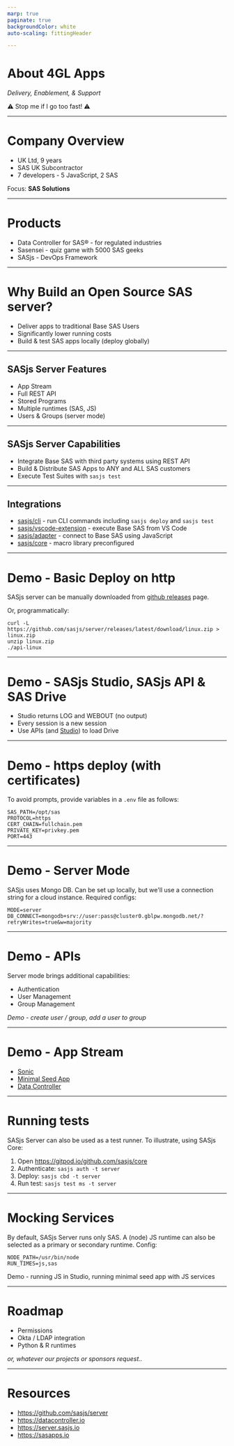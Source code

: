 ```yaml
---
marp: true
paginate: true
backgroundColor: white
auto-scaling: fittingHeader

---
```

<!-- demo prep:
1. clear down the server
2. set up fresh dB
3. launch sonic repo: https://gitpod.io/github.com/allanbowe/sonic
4. launch core env:  https://gitpod.io/github.com/sasjs/core
-->

<!-- header: ![h:6em align:right](../img/4gl-logo2.png) -->

# About 4GL Apps

_Delivery, Enablement, & Support_

⚠️ Stop me if I go too fast! ⚠️

---
<!-- header: ![h:4em align:right](../img/4gl-logo2.png) -->

# Company Overview

 - UK Ltd, 9 years
 - SAS UK Subcontractor
 - 7 developers - 5 JavaScript, 2 SAS

Focus: **SAS Solutions**


---

# Products

- Data Controller for SAS® - for regulated industries
- Sasensei - quiz game with 5000 SAS geeks
- SASjs - DevOps Framework


---

# Why Build an Open Source SAS server?

- Deliver apps to traditional Base SAS Users
- Significantly lower running costs
- Build & test SAS apps locally (deploy globally)

---
## SASjs Server Features

- App Stream
- Full REST API
- Stored Programs
- Multiple runtimes (SAS, JS)
- Users & Groups (server mode)

---
## SASjs Server Capabilities

- Integrate Base SAS with third party systems using REST API
- Build & Distribute SAS Apps to ANY and ALL SAS customers
- Execute Test Suites with `sasjs test`

---
## Integrations

- [sasjs/cli](https://github.com/sasjs/cli) - run CLI commands including `sasjs deploy` and `sasjs test`
- [sasjs/vscode-extension](https://github.com/sasjs/vscode-extension) - execute Base SAS from VS Code
- [sasjs/adapter](https://github.com/sasjs/adapter) - connect to Base SAS using JavaScript
- [sasjs/core](https://github.com/sasjs/core) - macro library preconfigured
---
# Demo - Basic Deploy on http

SASjs server can be manually downloaded from [github releases](https://github.com/sasjs/server/releases) page.

Or, programmatically:

```
curl -L https://github.com/sasjs/server/releases/latest/download/linux.zip > linux.zip
unzip linux.zip
./api-linux
```
---
# Demo - SASjs Studio, SASjs API & SAS Drive

- Studio returns LOG and WEBOUT (no output)
- Every session is a new session
- Use APIs (and [Studio](https://core.sasjs.io/ms__createfile_8sas.html)) to load Drive
---
# Demo - https deploy (with certificates)

To avoid prompts, provide variables in a `.env` file as follows:

```
SAS_PATH=/opt/sas
PROTOCOL=https
CERT_CHAIN=fullchain.pem
PRIVATE_KEY=privkey.pem
PORT=443
```


---
# Demo - Server Mode

SASjs uses Mongo DB.  Can be set up locally, but we'll use a connection string for a cloud instance. Required configs:

```
MODE=server
DB_CONNECT=mongodb+srv://user:pass@cluster0.gblpw.mongodb.net/?retryWrites=true&w=majority
```

---
# Demo - APIs

Server mode brings additional capabilities:

- Authentication
- User Management
- Group Management

_Demo - create user / group, add a user to group_

---
# Demo - App Stream

 - [Sonic](https://github.com/allanbowe/sonic)
 - [Minimal Seed App](https://github.com/sasjs/minimal-seed-app)
 - [Data Controller](https://4gl.uk/dcdeploy)

---
# Running tests

SASjs Server can also be used as a test runner.  To illustrate, using SASjs Core:

1.  Open https://gitpod.io/github.com/sasjs/core
2.  Authenticate: `sasjs auth -t server`
3.  Deploy: `sasjs cbd -t server`
4.  Run test: `sasjs test ms -t server`

---
# Mocking Services
By default, SASjs Server runs only SAS.  A (node) JS runtime can also be selected as a primary or secondary runtime. Config:

```
NODE_PATH=/usr/bin/node
RUN_TIMES=js,sas
```

Demo - running JS in Studio, running minimal seed app with JS services

---
# Roadmap

- Permissions
- Okta / LDAP integration
- Python & R runtimes

_or, whatever our projects or sponsors request.._

---
# Resources

- https://github.com/sasjs/server
- https://datacontroller.io
- https://server.sasjs.io
- https://sasapps.io
